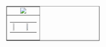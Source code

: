 <table border="1" style="width: 50%;">
  <tr>
    <td align="center">
      <img align="center" src="https://spotify-github-profile.vercel.app/api/view?uid=31tjfsz43ir3hjz5gxrcsw7wiaxy&cover_image=true&theme=novatorem&show_offline=false&background_color=121212&interchange=true&bar_color=53b14f&bar_color_cover=true" />
    </td>
  </tr>
  <tr>
    <td>
      <table>
        <tr>
          <td style="width: 50%;">
            <img src="https://m.media-amazon.com/images/I/813RHV5Qw-L._AC_UF1000,1000_QL80_.jpg" width="25%" height="10%" />
          </td>
          <td style="width: 50%;">
            <img src="https://image.tmdb.org/t/p/w342/r2J02Z2OpNTctfOSN1Ydgii51I3.jpg" width="50%" height="50%" />
          </td>
        </tr>
      </table>
    </td>
  </tr>
</table>
